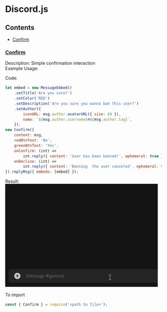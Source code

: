 # Discord.js

## Contents

- [Confirm](#Confirm)

### [Confirm](confirm.js)

Description: Simple confirmation interaction  
Example Usage:

Code:

```js
let embed = new MessageEmbed()
	.setTitle('Are you sure?')
	.setColor('RED')
	.setDescription('Are you sure you wanna ban this user?')
	.setAuthor({
		iconURL: msg.author.avatarURL({ size: 64 }),
		name: `${msg.author.username}#${msg.author.tag}`,
	});
new Confirm({
	context: msg,
	redBtnText: 'No',
	greenBtnText: 'Yes',
	onConfirm: (int) =>
		int.reply({ content: 'User has been banned!', ephemeral: true }),
	onDecline: (int) =>
		int.reply({ content: 'Banning  the user canceled', ephemeral: true }),
}).replyMsg({ embeds: [embed] });
```

Result:  
![Result of the code](https://github.com/Tofix26/snippets/blob/main/.github/assets/typescript/discordjs/Confirm.gif)

To import

```js
const { Confirm } = require('<path to file>');
```
